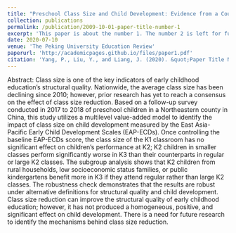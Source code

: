 ```yaml
---
title: "Preschool Class Size and Child Development: Evidence from a County-level Follow-up Survey"
collection: publications
permalink: /publication/2009-10-01-paper-title-number-1
excerpt: 'This paper is about the number 1. The number 2 is left for future work.'
date: 2020-07-10
venue: 'The Peking University Education Review'
paperurl: 'http://academicpages.github.io/files/paper1.pdf'
citation: 'Yang, P., Liu, Y., and Liang, J. (2020). &quot;Paper Title Number 1.&quot; <i>Journal 1</i>. 1(1).'
---
```


Abstract: Class size is one of the key indicators of early childhood education’s structural quality. Nationwide, the average class size has been declining since 2010; however, prior research has yet to reach a consensus on the effect of class size reduction. Based on a follow-up survey conducted in 2017 to 2018 of preschool children in a Northeastern county in China, this study utilizes a multilevel value-added model to identify the impact of class size on child development measured by the East Asia-Pacific Early Child Development Scales (EAP-ECDs). Once controlling the baseline EAP-ECDs score, the class size of the K1 classroom has no significant effect on children’s performance at K2; K2 children in smaller classes perform significantly worse in K3 than their counterparts in regular or large K2 classes. The subgroup analysis shows that K2 children from rural households, low socioeconomic status families, or public kindergartens benefit more in K3 if they attend regular rather than large K2 classes. The robustness check demonstrates that the results are robust under alternative definitions for structural quality and child development. Class size reduction can improve the structural quality of early childhood education; however, it has not produced a homogeneous, positive, and significant effect on child development. There is a need for future research to identify the mechanisms behind class size reduction. 
